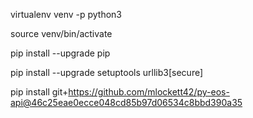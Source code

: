virtualenv venv -p python3

source venv/bin/activate

pip install --upgrade pip

pip install --upgrade setuptools urllib3[secure]

pip install git+https://github.com/mlockett42/py-eos-api@46c25eae0ecce048cd85b97d06534c8bbd390a35
